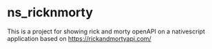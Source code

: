 # ns_ricknmorty
This is a project for showing rick and morty openAPI on a nativescript application based on https://rickandmortyapi.com/

